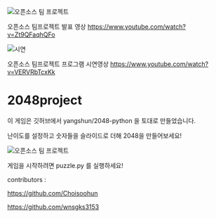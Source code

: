 ![오픈소스 팀 프로젝트](https://user-images.githubusercontent.com/72612538/102477473-bf655900-409f-11eb-9a0a-a216390a7f67.PNG)

오픈소스 팀프로젝트 발표 영상
https://www.youtube.com/watch?v=Zt9QFaqhQFo

![시연](https://user-images.githubusercontent.com/72612538/102477921-54685200-40a0-11eb-9f82-c2dcd7434444.PNG)

오픈소스 팀프로젝트 프로그램 시연영상
https://www.youtube.com/watch?v=VERVRbTcxKk


# 2048project
이 게임은 깃허브에서 yangshun/2048-python 을 토대로 만들었습니다. 

난이도를 설정하고 숫자들을 슬라이드로 더해 2048을 만들어보세요!

![오픈소스 팀 프로젝트](https://user-images.githubusercontent.com/72447176/102465836-81f9cf00-4091-11eb-8377-a7724a1965f3.png)

게임을 시작하려면 puzzle.py 를 실행하세요!

contributors :

https://github.com/Choisoohun

https://github.com/wnsgks3153
